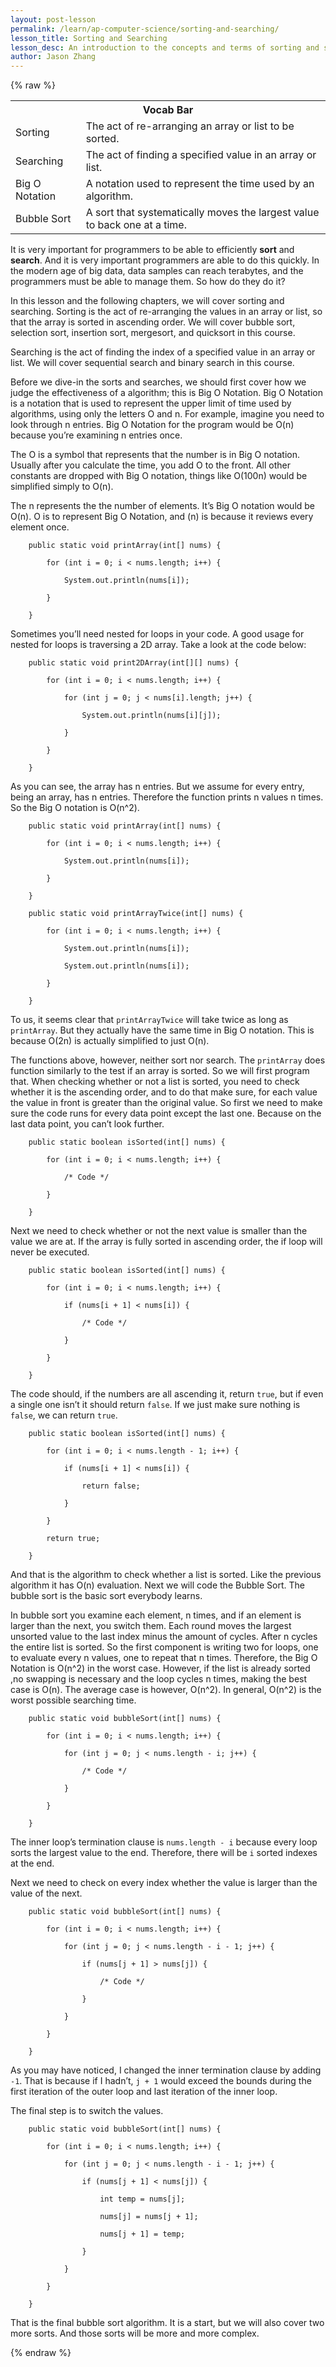 ```yaml
---
layout: post-lesson
permalink: /learn/ap-computer-science/sorting-and-searching/
lesson_title: Sorting and Searching
lesson_desc: An introduction to the concepts and terms of sorting and searching.
author: Jason Zhang
---
```


<script src="/questions.js"></script>

{% raw %}

<table>
  <tr>
    <th colspan="2">Vocab Bar</th>
  </tr>
  <tr>
    <td>Sorting</td>
    <td>The act of re-arranging an array or list to be sorted.</td>
  </tr>
  <tr>
    <td>Searching</td>
    <td>The act of finding a specified value in an array or list.</td>
  </tr>
  <tr>
    <td>Big O Notation</td>
    <td>A notation used to represent the time used by an algorithm.</td>
  </tr>
  <tr>
    <td>Bubble Sort</td>
    <td>A sort that systematically moves the largest value to back one at a time.</td>
  </tr>
</table>


It is very important for programmers to be able to efficiently **sort** and **search**. And it is very important programmers are able to do this quickly. In the modern age of big data, data samples can reach terabytes, and the programmers must be able to manage them. So how do they do it?

In this lesson and the following chapters, we will cover sorting and searching. Sorting is the act of re-arranging the values in an array or list, so that the array is sorted in ascending order. We will cover bubble sort, selection sort, insertion sort, mergesort, and quicksort in this course.

Searching is the act of finding the index of a specified value in an array or list. We will cover sequential search and binary search in this course.

Before we dive-in the sorts and searches, we should first cover how we judge the effectiveness of a algorithm; this is Big O Notation. Big O Notation is a notation that is used to represent the upper limit of time used by algorithms, using only the letters O and n. For example, imagine you need to look through n entries. Big O Notation for the program would be O(n) because you’re examining n entries once.

The O is a symbol that represents that the number is in Big O notation. Usually after you calculate the time, you add O to the front. All other constants are dropped with Big O notation, things like O(100n) would be simplified simply to O(n).

The n represents the the number of elements. It’s Big O notation would be O(n). O is to represent Big O Notation, and (n) is because it reviews every element once.

        public static void printArray(int[] nums) {

            for (int i = 0; i < nums.length; i++) {

                System.out.println(nums[i]);

            }

        }

Sometimes you’ll need nested for loops in your code. A good usage for nested for loops is traversing a 2D array. Take a look at the code below:

        public static void print2DArray(int[][] nums) {

            for (int i = 0; i < nums.length; i++) {

                for (int j = 0; j < nums[i].length; j++) {

                    System.out.println(nums[i][j]);

                }

            }

        }

As you can see, the array has n entries. But we assume for every entry, being an array, has n entries. Therefore the function prints n values n times. So the Big O notation is O(n^2).

        public static void printArray(int[] nums) {

            for (int i = 0; i < nums.length; i++) {

                System.out.println(nums[i]);

            }

        }

        public static void printArrayTwice(int[] nums) {

            for (int i = 0; i < nums.length; i++) {

                System.out.println(nums[i]);

                System.out.println(nums[i]);

            }

        }

To us, it seems clear that <code>printArrayTwice</code> will take twice as long as <code>printArray</code>. But they actually have the same time in Big O notation. This is because O(2n) is actually simplified to just O(n).

The functions above, however, neither sort nor search. The <code>printArray</code> does function similarly to the test if an array is sorted. So we will first program that. When checking whether or not a list is sorted, you need to check whether it is the ascending order, and to do that make sure, for each value the value in front is greater than the original value. So first we need to make sure the code runs for every data point except the last one. Because on the last data point, you can’t look further.

        public static boolean isSorted(int[] nums) {

            for (int i = 0; i < nums.length; i++) {

                /* Code */

            }

        }

Next we need to check whether or not the next value is smaller than the value we are at. If the array is fully sorted in ascending order, the if loop will never be executed.

        public static boolean isSorted(int[] nums) {

            for (int i = 0; i < nums.length; i++) {

                if (nums[i + 1] < nums[i]) {

                    /* Code */

                }

            }

        }

The code should, if the numbers are all ascending it, return <code>true</code>, but if even a single one isn’t it should return <code>false</code>. If we just make sure nothing is <code>false</code>, we can return <code>true</code>.

        public static boolean isSorted(int[] nums) {

            for (int i = 0; i < nums.length - 1; i++) {

                if (nums[i + 1] < nums[i]) {

                    return false;

                }

            }

            return true;

        }

And that is the algorithm to check whether a list is sorted. Like the previous algorithm it has O(n) evaluation. Next we will code the Bubble Sort. The bubble sort is the basic sort everybody learns.

In bubble sort you examine each element, n times, and if an element is larger than the next, you switch them. Each round moves the largest unsorted value to the last index minus the amount of cycles. After n cycles the entire list is sorted. So the first component is writing two for loops, one to evaluate every n values, one to repeat that n times. Therefore, the Big O Notation is O(n^2) in the worst case. However, if the list is already sorted ,no swapping is necessary and the loop cycles n times, making the best case is O(n). The average case is however, O(n^2). In general, O(n^2) is the worst possible searching time.

        public static void bubbleSort(int[] nums) {

            for (int i = 0; i < nums.length; i++) {

                for (int j = 0; j < nums.length - i; j++) {

                    /* Code */

                }

            }

        }

The inner loop’s termination clause is <code>nums.length - i</code> because every loop sorts the largest value to the end. Therefore, there will be <code>i</code> sorted indexes at the end.

Next we need to check on every index whether the value is larger than the value of the next.

        public static void bubbleSort(int[] nums) {

            for (int i = 0; i < nums.length; i++) {

                for (int j = 0; j < nums.length - i - 1; j++) {

                    if (nums[j + 1] > nums[j]) {

                        /* Code */

                    }

                }

            }

        }

As you may have noticed, I changed the inner termination clause by adding <code>-1</code>. That is because if I hadn’t, <code>j + 1</code> would exceed the bounds during the first iteration of the outer loop and last iteration of the inner loop.

The final step is to switch the values.

        public static void bubbleSort(int[] nums) {

            for (int i = 0; i < nums.length; i++) {

                for (int j = 0; j < nums.length - i - 1; j++) {

                    if (nums[j + 1] < nums[j]) {

                        int temp = nums[j];

                        nums[j] = nums[j + 1];

                        nums[j + 1] = temp;

                    }

                }

            }

        }

That is the final bubble sort algorithm. It is a start, but we will also cover two more sorts. And those sorts will be more and more complex.

{% endraw %}

